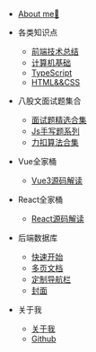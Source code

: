 * [About me🦸](README.md)
* 各类知识点
  * [前端技术总结](各类知识点/前端总结/前端知识总结.md)
  * [计算机基础](各类知识点/计算机基础/计算机基础1.md)
  * [TypeScript](zh-cn/custom-navbar.md)
  * [HTML&&CSS](zh-cn/cover.md)

* 八股文面试题集合
  * [面试题精选合集](面试题集合/面试题精选合集/专栏介绍.md)
  * [Js手写题系列](面试题集合/Js手写题系列/Js手写题.md)
  * [力扣算法合集](zh-cn/plugins.md)

* Vue全家桶

  * [ Vue3源码解读](Vue全家桶/Vue3源码解读/Vue3源码解读.md)
  
    

* React全家桶

  * [React源码解读](React全家桶/React源码解读/React源码解读.md)

* 后端数据库

  * [快速开始](zh-cn/quickstart.md)
  * [多页文档](zh-cn/more-pages.md)
  * [定制导航栏](zh-cn/custom-navbar.md)
  * [封面](zh-cn/cover.md)

* 关于我

  * [关于我](zh-cn/quickstart.md)
  * [Github](zh-cn/more-pages.md)
